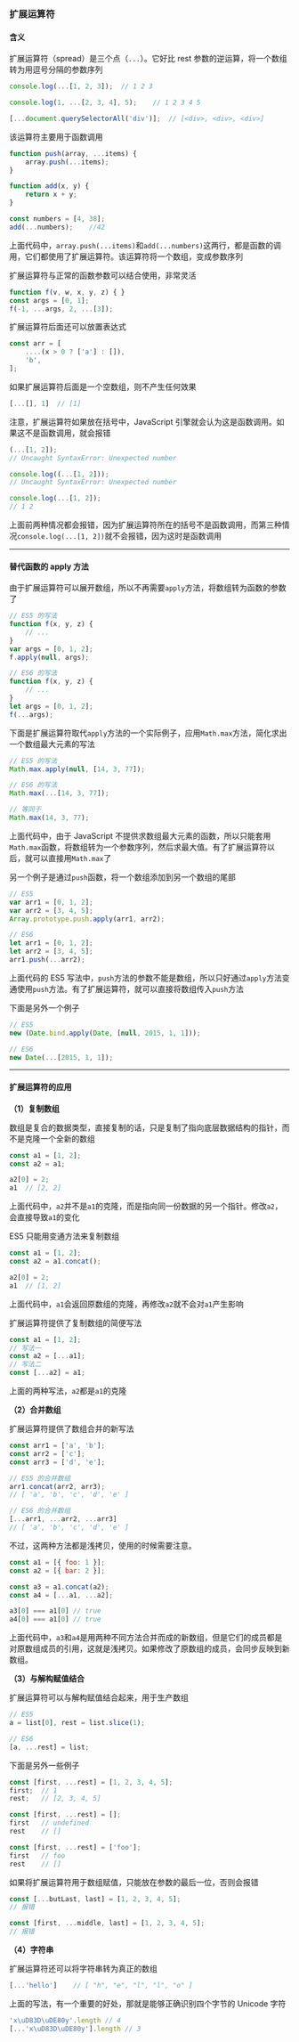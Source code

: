 ### 扩展运算符

#### 含义

扩展运算符（spread）是三个点（`...`）。它好比 rest 参数的逆运算，将一个数组转为用逗号分隔的参数序列

``` javascript
console.log(...[1, 2, 3]);	// 1 2 3

console.log(1, ...[2, 3, 4], 5);	// 1 2 3 4 5

[...document.querySelectorAll('div')];	// [<div>, <div>, <div>]
```

该运算符主要用于函数调用

``` javascript
function push(array, ...items) {
    array.push(...items);
}

function add(x, y) {
    return x + y;
}

const numbers = [4, 38];
add(...numbers);	//42
```

上面代码中，`array.push(...items)`和`add(...numbers)`这两行，都是函数的调用，它们都使用了扩展运算符。该运算符将一个数组，变成参数序列

扩展运算符与正常的函数参数可以结合使用，非常灵活

``` javascript
function f(v, w, x, y, z) { }
const args = [0, 1];
f(-1, ...args, 2, ...[3]);
```

扩展运算符后面还可以放置表达式

``` javascript
const arr = [
    ....(x > 0 ? ['a'] : []),
	'b',
];
```

如果扩展运算符后面是一个空数组，则不产生任何效果

``` javascript
[...[], 1]	// [1]
```

注意，扩展运算符如果放在括号中，JavaScript 引擎就会认为这是函数调用。如果这不是函数调用，就会报错

``` javascript
(...[1, 2]);
// Uncaught SyntaxError: Unexpected number

console.log((...[1, 2]));
// Uncaught SyntaxError: Unexpected number

console.log(...[1, 2]);
// 1 2
```

上面前两种情况都会报错，因为扩展运算符所在的括号不是函数调用，而第三种情况`console.log(...[1, 2])`就不会报错，因为这时是函数调用



---

#### 替代函数的 apply 方法

由于扩展运算符可以展开数组，所以不再需要`apply`方法，将数组转为函数的参数了

``` javascript
// ES5 的写法
function f(x, y, z) {
    // ...
}
var args = [0, 1, 2];
f.apply(null, args);

// ES6 的写法
function f(x, y, z) {
    // ...
}
let args = [0, 1, 2];
f(...args);
```

下面是扩展运算符取代`apply`方法的一个实际例子，应用`Math.max`方法，简化求出一个数组最大元素的写法

``` javascript
// ES5 的写法
Math.max.apply(null, [14, 3, 77]);

// ES6 的写法
Math.max(...[14, 3, 77]);

// 等同于
Math.max(14, 3, 77);
```

上面代码中，由于 JavaScript 不提供求数组最大元素的函数，所以只能套用`Math.max`函数，将数组转为一个参数序列，然后求最大值。有了扩展运算符以后，就可以直接用`Math.max`了

另一个例子是通过`push`函数，将一个数组添加到另一个数组的尾部

``` javascript
// ES5
var arr1 = [0, 1, 2];
var arr2 = [3, 4, 5];
Array.prototype.push.apply(arr1, arr2);

// ES6
let arr1 = [0, 1, 2];
let arr2 = [3, 4, 5];
arr1.push(...arr2);
```

上面代码的 ES5 写法中，`push`方法的参数不能是数组，所以只好通过`apply`方法变通使用`push`方法。有了扩展运算符，就可以直接将数组传入`push`方法

下面是另外一个例子

``` javascript
// ES5
new (Date.bind.apply(Date, [null, 2015, 1, 1]));

// ES6
new Date(...[2015, 1, 1]);
```



---

#### 扩展运算符的应用

**（1）复制数组**

数组是复合的数据类型，直接复制的话，只是复制了指向底层数据结构的指针，而不是克隆一个全新的数组

``` javascript
const a1 = [1, 2];
const a2 = a1;

a2[0] = 2;
a1	// [2, 2]
```

上面代码中，`a2`并不是`a1`的克隆，而是指向同一份数据的另一个指针。修改`a2`，会直接导致`a1`的变化

ES5 只能用变通方法来复制数组

``` javascript
const a1 = [1, 2];
const a2 = a1.concat();

a2[0] = 2;
a1	// [1, 2]
```

上面代码中，`a1`会返回原数组的克隆，再修改`a2`就不会对`a1`产生影响

扩展运算符提供了复制数组的简便写法

``` javascript
const a1 = [1, 2];
// 写法一
const a2 = [...a1];
// 写法二
const [...a2] = a1;
```

上面的两种写法，`a2`都是`a1`的克隆



**（2）合并数组**

扩展运算符提供了数组合并的新写法

``` javascript
const arr1 = ['a', 'b'];
const arr2 = ['c'];
const arr3 = ['d', 'e'];

// ES5 的合并数组
arr1.concat(arr2, arr3);
// [ 'a', 'b', 'c', 'd', 'e' ]

// ES6 的合并数组
[...arr1, ...arr2, ...arr3]
// [ 'a', 'b', 'c', 'd', 'e' ]
```

不过，这两种方法都是浅拷贝，使用的时候需要注意。

``` javascript
const a1 = [{ foo: 1 }];
const a2 = [{ bar: 2 }];

const a3 = a1.concat(a2);
const a4 = [...a1, ...a2];

a3[0] === a1[0] // true
a4[0] === a1[0] // true
```

上面代码中，`a3`和`a4`是用两种不同方法合并而成的新数组，但是它们的成员都是对原数组成员的引用，这就是浅拷贝。如果修改了原数组的成员，会同步反映到新数组。



**（3）与解构赋值结合**

扩展运算符可以与解构赋值结合起来，用于生产数组

``` javascript
// ES5
a = list[0], rest = list.slice(1);

// ES6
[a, ...rest] = list;
```

下面是另外一些例子

``` javascript
const [first, ...rest] = [1, 2, 3, 4, 5];
first;	// 1
rest;	// [2, 3, 4, 5]

const [first, ...rest] = [];
first	// undefined
rest	// []

const [first, ...rest] = ['foo'];
first	// foo
rest	// []
```

如果将扩展运算符用于数组赋值，只能放在参数的最后一位，否则会报错

``` javascript
const [...butLast, last] = [1, 2, 3, 4, 5];
// 报错

const [first, ...middle, last] = [1, 2, 3, 4, 5];
// 报错
```



**（4）字符串**

扩展运算符还可以将字符串转为真正的数组

``` javascript
[...'hello']	// [ "h", "e", "l", "l", "o" ]
```

上面的写法，有一个重要的好处，那就是能够正确识别四个字节的 Unicode 字符

``` javascript
'x\uD83D\uDE80y'.length // 4
[...'x\uD83D\uDE80y'].length // 3
```

